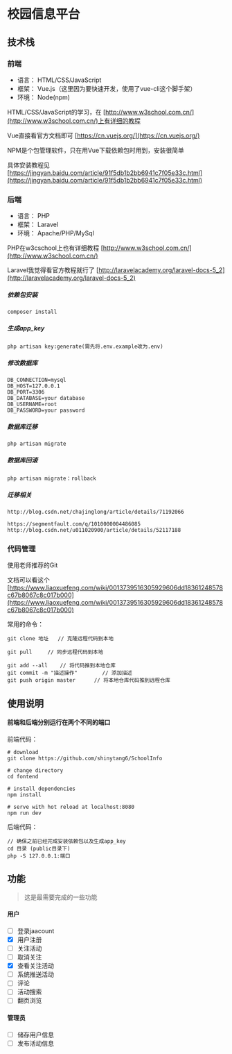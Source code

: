 # 校园信息平台

## 技术栈

### 前端

* 语言： HTML/CSS/JavaScript
* 框架： Vue.js（这里因为要快速开发，使用了vue-cli这个脚手架）
* 环境： Node(npm)

HTML/CSS/JavaScript的学习，在 [http://www.w3school.com.cn/](http://www.w3school.com.cn/)上有详细的教程

Vue直接看官方文档即可 [https://cn.vuejs.org/](https://cn.vuejs.org/)

NPM是个包管理软件，只在用Vue下载依赖包时用到，安装很简单

具体安装教程见 [https://jingyan.baidu.com/article/91f5db1b2bb6941c7f05e33c.html](https://jingyan.baidu.com/article/91f5db1b2bb6941c7f05e33c.html)


### 后端

* 语言： PHP
* 框架： Laravel
* 环境： Apache/PHP/MySql 	

PHP在w3cschool上也有详细教程 [http://www.w3school.com.cn/](http://www.w3school.com.cn/)

Laravel我觉得看官方教程就行了 [http://laravelacademy.org/laravel-docs-5_2](http://laravelacademy.org/laravel-docs-5_2)

##### 依赖包安装

	composer install

##### 生成app_key

	php artisan key:generate(需先将.env.example改为.env) 

##### 修改数据库
	
	DB_CONNECTION=mysql
	DB_HOST=127.0.0.1
	DB_PORT=3306
	DB_DATABASE=your database
	DB_USERNAME=root
	DB_PASSWORD=your password

##### 数据库迁移

	php artisan migrate

##### 数据库回滚

	php artisan migrate：rollback

##### 迁移相关

	http://blog.csdn.net/chajinglong/article/details/71192066

	https://segmentfault.com/q/1010000004486085
	http://blog.csdn.net/u011020900/article/details/52117188
### 代码管理

使用老师推荐的Git

文档可以看这个  [https://www.liaoxuefeng.com/wiki/0013739516305929606dd18361248578c67b8067c8c017b000](https://www.liaoxuefeng.com/wiki/0013739516305929606dd18361248578c67b8067c8c017b000)

常用的命令：
	
	git clone 地址   // 克隆远程代码到本地	

	git pull     // 同步远程代码到本地
	
	git add --all 	 // 将代码推到本地仓库
	git commit -m "描述操作"		// 添加描述
	git push origin master		// 将本地仓库代码推到远程仓库

## 使用说明

#### 前端和后端分别运行在两个不同的端口

前端代码：

	# download
	git clone https://github.com/shinytang6/SchoolInfo

	# change directory
	cd fontend

	# install dependencies
	npm install

	# serve with hot reload at localhost:8080
	npm run dev

后端代码：
	
	// 确保之前已经完成安装依赖包以及生成app_key
	cd 目录 (public目录下)
	php -S 127.0.0.1:端口

## 功能

> 这是最需要完成的一些功能

#### 用户

- [ ] 登录jaacount
- [x] 用户注册
- [ ] 关注活动
- [ ] 取消关注
- [x] 查看关注活动 
- [ ] 系统推送活动
- [ ] 评论
- [ ] 活动搜索
- [ ] 翻页浏览

#### 管理员

- [ ] 储存用户信息
- [ ] 发布活动信息
